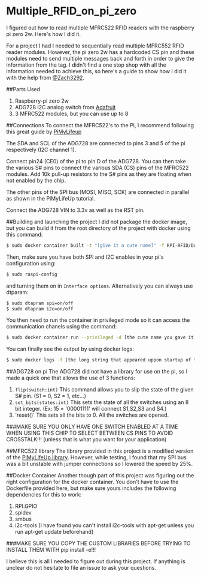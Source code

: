 # Multiple_RFID_on_pi_zero
I figured out how to read multiple MFRC522 RFID readers with the raspberry pi zero 2w. Here's how I did it.



For a project I had I needed to sequentially read multiple MFRC552 RFID reader modules. However, the pi zero 2w has a hardcoded CS pin and these modules need to send multiple messages back and forth in order to give the information from the tag. I didn't find a one stop shop with all the information needed to achieve this, so here's a guide to show how I did it with the help from [@Zach3292](https://github.com/Zach3292).

##Parts Used
1. Raspberry-pi zero 2w
2. ADG728 I2C analog switch from [Adafruit](https://www.adafruit.com/product/5899)
3. 3 MFRC522 modules, but you can use up to 8

##Connections
To connect the MFRC522's to the Pi, I recommend following this great guide by [PiMyLifeup](https://pimylifeup.com/raspberry-pi-rfid-rc522/)

The SDA and SCL of the ADG728 are connected to pins 3 and 5 of the pi respectively (I2C channel 1).

Connect pin24 (CE0) of the pi to pin D of the ADG728. You can then take the various S# pins to connect the various SDA (CS) pins of the MFRC522 modules. Add 10k pull-up resistors to the S# pins as they are floating when not enabled by the chip.

The other pins of the SPI bus (MOSI, MISO, SCK) are connected in parallel as shown in the PiMyLifeUp tutorial.

Connect the ADG728 VIN to 3.3v as well as the RST pin.

##Building and launching the project
I did not package the docker image, but you can build it from the root directory of the project with docker using this command:
```bash
$ sudo docker container built -t "[give it a cute name]" -f RPI-RFID/Dockerfile
```

Then, make sure you have both SPI and I2C enables in your pi's configuration using:
```bash
$ sudo raspi-config
```
and turning them on in `Interface options`.
Alternatively you can always use dtparam:
```bash
$ sudo dtapram spi=on/off
$ sudo dtapram i2c=on/off
```

You then need to run the container in privileged mode so it can access the communication chanels using the command:
```bash
$ sudo docker container run --privileged -d [the cute name you gave it earlier]
```
You can finally see the output by using docker logs:
```bash
$ sudo docker logs -f [the long string that appeared uppon startup of the container]
```

##ADG728 on pi
The ADG728 did not have a library for use on the pi, so I made a quick one that allows the use of 3 functions:
1. `flip(switch:int)`
	This command allows you to slip the state of the given S# 	pin. (S1 = 0, S2 = 1, etc...)
2. `set_bits(states:int)`
	This sets the state of all the switches using an 8 bit 	integer. (Ex: 15 = '00001111' will connect S1,S2,S3 and 	S4.)
3. 'reset()'
	This sets all the bits to 0. All the switches are opened.

###MAKE SURE YOU ONLY HAVE ONE SWITCH ENABLED AT A TIME WHEN USING THIS CHIP TO SELECT BETWEEN CS PINS TO AVOID CROSSTALK!!! (unless that is what you want for your application)


##MFRC522 library
The library provided in this project is a modified version of the [PiMyLifeUp library](https://github.com/pimylifeup/MFRC522-python).
However, while testing, I found that my SPI bus was a bit unstable with jumper connections so I lowered the speed by 25%.

##Docker Container
Another though part of this project was figuring out the right configuration for the docker container. 
You don't have to use the Dockerfile provided here, but make sure yours includes the following dependencies for this to work:
1. RPI.GPIO
2. spidev
3. smbus
4. i2c-tools (I have found you can't install i2c-tools with apt-get unless you run apt-get update beforehand)

###MAKE SURE YOU COPY THE CUSTOM LIBRARIES BEFORE TRYING TO INSTALL THEM WITH pip install -e!!!


I believe this is all I needed to figure out during this project. If anything is unclear do not hesitate to file an issue to ask your questions.
